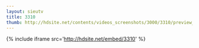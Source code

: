 ```yaml
---
layout: sieutv
title: 3310
thumb: http://hdsite.net/contents/videos_screenshots/3000/3310/preview_360p.mp4.jpg
---
```

{% include iframe src='http://hdsite.net/embed/3310' %}
 

